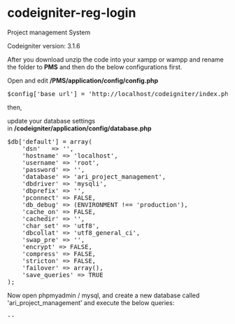 # codeigniter-reg-login
Project management System

Codeigniter version: 3.1.6

After you download unzip the code into your xampp or wampp and rename the folder to <strong>PMS</strong> and then do the below configurations first.

Open and edit <strong>/PMS/application/config/config.php</strong>
<pre class="toolbar-overlay:false lang:php decode:true">$config['base_url'] = 'http://localhost/codeigniter/index.php';</pre>
then,

update your database settings in <strong>/codeigniter/application/config/database.php</strong>
<pre class="toolbar-overlay:false lang:php decode:true">$db['default'] = array(
	'dsn'	=&gt; '',
	'hostname' =&gt; 'localhost',
	'username' =&gt; 'root',
	'password' =&gt; '',
	'database' =&gt; 'ari_project_management',
	'dbdriver' =&gt; 'mysqli',
	'dbprefix' =&gt; '',
	'pconnect' =&gt; FALSE,
	'db_debug' =&gt; (ENVIRONMENT !== 'production'),
	'cache_on' =&gt; FALSE,
	'cachedir' =&gt; '',
	'char_set' =&gt; 'utf8',
	'dbcollat' =&gt; 'utf8_general_ci',
	'swap_pre' =&gt; '',
	'encrypt' =&gt; FALSE,
	'compress' =&gt; FALSE,
	'stricton' =&gt; FALSE,
	'failover' =&gt; array(),
	'save_queries' =&gt; TRUE
);
</pre>
Now open phpmyadmin / mysql, and create a new database called 'ari_project_management' and execute the below queries:
<pre class="toolbar-overlay:false lang:mysql decode:true">--
